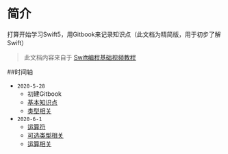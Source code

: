 # 简介

打算开始学习Swift5，用Gitbook来记录知识点（此文档为精简版，用于初步了解Swift）

>此文档内容来自于 [Swift编程基础视频教程](https://www.bilibili.com/video/BV144411C7Gg?from=search&seid=12798090312513947407)

##时间轴

* `2020-5-28`
  * 初建Gitbook
  * [基本知识点](Learn/Swift-01.md)
  * [类型相关](Learn/Swift-02.md)
* `2020-6-1`
  * [运算符](Learn/Swift-03.md)
  * [可选类型相关](Learn/Swift-04.md)
  * [运算相关](Learn/Swift-05.md)